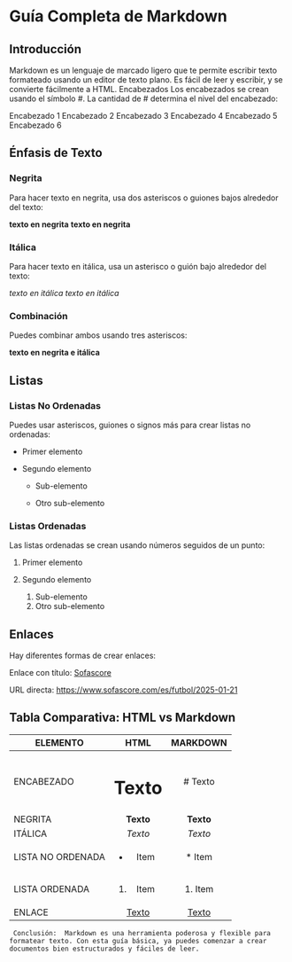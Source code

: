 # Guía Completa de Markdown
## Introducción

Markdown es un lenguaje de marcado ligero que te permite escribir texto formateado usando un editor de texto plano. Es fácil de leer y escribir, y se convierte fácilmente a HTML.
Encabezados
Los encabezados se crean usando el símbolo #. La cantidad de # determina el nivel del encabezado:

Encabezado 1
Encabezado 2
Encabezado 3
Encabezado 4
Encabezado 5
Encabezado 6

## Énfasis de Texto
### Negrita
Para hacer texto en negrita, usa dos asteriscos o guiones bajos alrededor del texto:

**texto en negrita**
__texto en negrita__

### Itálica
Para hacer texto en itálica, usa un asterisco o guión bajo alrededor del texto:

*texto en itálica*
_texto en itálica_

### Combinación
Puedes combinar ambos usando tres asteriscos:

**texto en negrita e itálica**

## Listas
### Listas No Ordenadas
Puedes usar asteriscos, guiones o signos más para crear listas no ordenadas:

* Primer elemento

* Segundo elemento

  * Sub-elemento
  
  * Otro sub-elemento


### Listas Ordenadas
Las listas ordenadas se crean usando números seguidos de un punto:

1. Primer elemento
2. Segundo elemento

   1. Sub-elemento
   2. Otro sub-elemento

## Enlaces
Hay diferentes formas de crear enlaces:

Enlace con título: [Sofascore](https://www.sofascore.com/es/futbol/2025-01-21)

URL directa: https://www.sofascore.com/es/futbol/2025-01-21

## Tabla Comparativa: HTML vs Markdown

| ELEMENTO  | HTML |MARKDOWN  |
| ------------- |:-------------:|:-------------:
| ENCABEZADO      | <h1>Texto</h1>    |# Texto|
| NEGRITA     | <strong>Texto</strong>     |**Texto**|
| ITÁLICA      | <em>Texto</em>     |*Texto*
| LISTA NO ORDENADA      | <ul><li>Item</li></ul>    |* Item
| LISTA ORDENADA      | <ol><li>Item</li></ol>     |1. Item
| ENLACE      | <a href="url">Texto</a>     |[Texto](url)

` Conclusión: 
Markdown es una herramienta poderosa y flexible para formatear texto. Con esta guía básica, ya puedes comenzar a crear documentos bien estructurados y fáciles de leer.`
